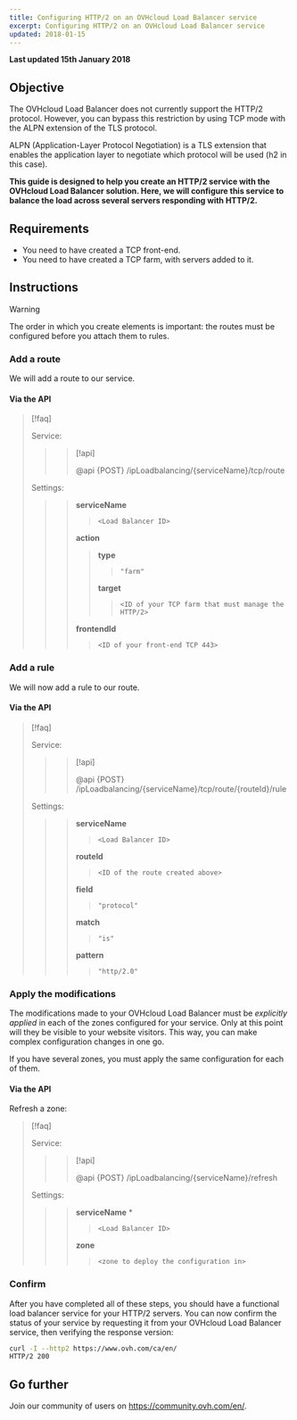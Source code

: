 ```yaml
---
title: Configuring HTTP/2 on an OVHcloud Load Balancer service
excerpt: Configuring HTTP/2 on an OVHcloud Load Balancer service
updated: 2018-01-15
---
```


**Last updated 15th January 2018**

## Objective

The OVHcloud Load Balancer does not currently support the HTTP/2 protocol. However, you can bypass this restriction by using TCP mode with the ALPN extension of the TLS protocol.


ALPN (Application-Layer Protocol Negotiation) is a TLS extension that enables the application layer to negotiate which protocol will be used (h2 in this case).

**This guide is designed to help you create an HTTP/2 service with the OVHcloud Load Balancer solution. Here, we will configure this service to balance the load across several servers responding with HTTP/2.**


## Requirements

- You need to have created a TCP front-end.
- You need to have created a TCP farm, with servers added to it.


## Instructions

> [!warning]
>
> The order in which you create elements is important: the routes must be configured before you attach them to rules.
> 


### Add a route

We will add a route to our service.


#### Via the API

> [!faq]
>
> Service:
>
>> > [!api]
>> >
>> > @api {POST} /ipLoadbalancing/{serviceName}/tcp/route
>> >
>>
>
> Settings:
>
>> > **serviceName**
>> >
>> >> `<Load Balancer ID>`
>> >
>> > **action**
>> >
>> >> **type**
>> >> >
>> >> > `"farm"`
>> >>
>> >> **target**
>> >> >
>> >> > `<ID of your TCP farm that must manage the HTTP/2>`
>> >
>> > **frontendId**
>> >
>> >> `<ID of your front-end TCP 443>`
>


### Add a rule

We will now add a rule to our route.



#### Via the API

> [!faq]
>
> Service:
>
>> > [!api]
>> >
>> > @api {POST} /ipLoadbalancing/{serviceName}/tcp/route/{routeId}/rule
>> >
>>
>
> Settings:
>
>> > **serviceName**
>> >
>> >> `<Load Balancer ID>`
>> >
>> > **routeId**
>> >
>> >> `<ID of the route created above>`
>> >
>> > **field**
>> >
>> >> `"protocol"`
>> >
>> > **match**
>> >
>> >> `"is"`
>> >
>> > **pattern**
>> >
>> >> `"http/2.0"`
>


### Apply the modifications

The modifications made to your OVHcloud Load Balancer must be *explicitly applied* in each of the zones configured for your service. Only at this point will they be visible to your website visitors. This way, you can make complex configuration changes in one go.

If you have several zones, you must apply the same configuration for each of them.


#### Via the API

Refresh a zone:

> [!faq]
>
> Service:
>
>> > [!api]
>> >
>> > @api {POST} /ipLoadbalancing/{serviceName}/refresh
>> >
>>
>
> Settings:
>
>> > **serviceName** *
>> >
>> >> `<Load Balancer ID>`
>> >
>> > **zone**
>> >
>> >> `<zone to deploy the configuration in>`
>

### Confirm

After you have completed all of these steps, you should have a functional load balancer service for your HTTP/2 servers. You can now confirm the status of your service by requesting it from your OVHcloud Load Balancer service, then verifying the response version:

```bash
curl -I --http2 https://www.ovh.com/ca/en/
HTTP/2 200
```

## Go further

Join our community of users on <https://community.ovh.com/en/>.
